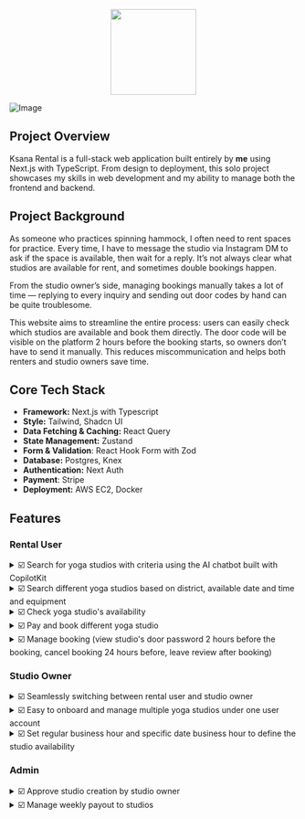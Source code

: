 <p align="center"><img src="https://github.com/user-attachments/assets/c260ee6b-3bdb-4707-965e-c63af1d25eef" height="auto" width="150"/></p>

![Image](https://github.com/user-attachments/assets/0e1e14fd-581a-4803-842c-f1991eeba972)
## Project Overview
Ksana Rental is a full-stack web application built entirely by **me** using Next.js with TypeScript. From design to deployment, this solo project showcases my skills in web development and my ability to manage both the frontend and backend.

## Project Background
As someone who practices spinning hammock, I often need to rent spaces for practice. Every time, I have to message the studio via Instagram DM to ask if the space is available, then wait for a reply. It’s not always clear what studios are available for rent, and sometimes double bookings happen.

From the studio owner’s side, managing bookings manually takes a lot of time — replying to every inquiry and sending out door codes by hand can be quite troublesome.

This website aims to streamline the entire process: users can easily check which studios are available and book them directly. The door code will be visible on the platform 2 hours before the booking starts, so owners don’t have to send it manually. This reduces miscommunication and helps both renters and studio owners save time.

## Core Tech Stack
- **Framework:** Next.js with Typescript
- **Style:** Tailwind, Shadcn UI
- **Data Fetching & Caching:** React Query
- **State Management:** Zustand
- **Form & Validation**: React Hook Form with Zod
- **Database:** Postgres, Knex
- **Authentication:** Next Auth
- **Payment**: Stripe
- **Deployment:** AWS EC2, Docker

## Features
### Rental User
<details><summary>☑️ Search for yoga studios with criteria using the AI chatbot built with CopilotKit</summary>
  
https://github.com/user-attachments/assets/b965e798-e552-4754-891c-6ea90d4394eb

</details>

<details><summary>☑️ Search different yoga studios based on district, available date and time and equipment</summary>

https://github.com/user-attachments/assets/a119ce52-18ec-498c-a47c-a974496301f5

</details>

<details><summary>☑️ Check yoga studio's availability </summary>
  
https://github.com/user-attachments/assets/d59c1955-7bb1-49d8-afb6-b75b49b37626

</details>

<details><summary>☑️ Pay and book different yoga studio </summary>
</details>

<details><summary>☑️ Manage booking (view studio's door password 2 hours before the booking, cancel booking 24 hours before, leave review after booking) </summary>
</details>


### Studio Owner
<details><summary>☑️ Seamlessly switching between rental user and studio owner </summary>
</details>

<details><summary>☑️ Easy to onboard and manage multiple yoga studios under one user account</summary>
</details>

<details><summary>☑️ Set regular business hour and specific date business hour to define the studio availability</summary>
</details>

### Admin

<details><summary>☑️ Approve studio creation by studio owner</summary>
</details>

<details><summary>☑️ Manage weekly payout to studios</summary>
</details>
